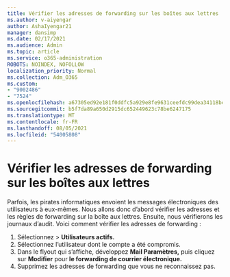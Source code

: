 ```yaml
---
title: Vérifier les adresses de forwarding sur les boîtes aux lettres
ms.author: v-aiyengar
author: AshaIyengar21
manager: dansimp
ms.date: 02/17/2021
ms.audience: Admin
ms.topic: article
ms.service: o365-administration
ROBOTS: NOINDEX, NOFOLLOW
localization_priority: Normal
ms.collection: Adm_O365
ms.custom:
- "9002486"
- "7524"
ms.openlocfilehash: a67305ed92e181f0ddfc5a929e8fe9631ceefdc99dea34118bc99975461f3868
ms.sourcegitcommit: b5f7da89a650d2915dc652449623c78be6247175
ms.translationtype: MT
ms.contentlocale: fr-FR
ms.lasthandoff: 08/05/2021
ms.locfileid: "54005808"
---
```

# <a name="check-for-forwarding-addresses-on-mailboxes"></a>Vérifier les adresses de forwarding sur les boîtes aux lettres

Parfois, les pirates informatiques envoient les messages électroniques des utilisateurs à eux-mêmes. Nous allons donc d’abord vérifier les adresses et les règles de forwarding sur la boîte aux lettres. Ensuite, nous vérifierons les journaux d’audit. Voici comment vérifier les adresses de forwarding :

1. Sélectionnez   >  **Utilisateurs actifs.**
1. Sélectionnez l’utilisateur dont le compte a été compromis.
1. Dans le flyout qui s’affiche, développez **Mail Paramètres,** puis cliquez sur **Modifier** pour **le forwarding de courrier électronique.**
1. Supprimez les adresses de forwarding que vous ne reconnaissez pas.